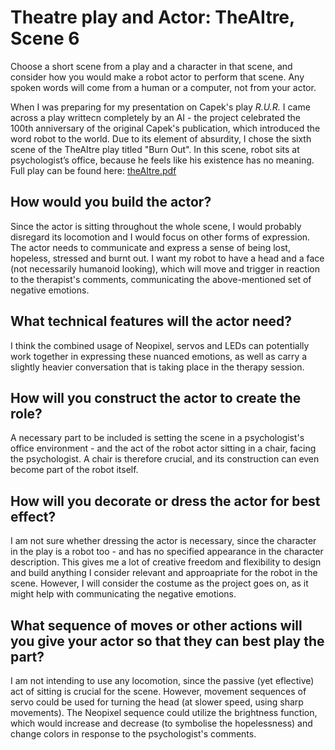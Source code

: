 # Theatre play and Actor: TheAItre, Scene 6
Choose a short scene from a play and a character in that scene, and consider how you would make a robot actor to perform that scene. Any spoken words will come from a human or a computer, not from your actor.

When I was preparing for my presentation on Capek's play _R.U.R._ I came across a play writtecn completely by an AI - the project celebrated the 100th anniversary of the original Capek's publication, which introduced the word robot to the world. Due to its element of absurdity, I chose the sixth scene of the TheAItre play titled "Burn Out". In this scene, robot sits at psychologist’s office, because he feels like his existence has no meaning.
Full play can be found here: [theAItre.pdf](https://github.com/jana-pocuch/Performing-Robots/files/7406288/theAItre.pdf)

## How would you build the actor?
Since the actor is sitting throughout the whole scene, I would probably disregard its locomotion and I would focus on other forms of expression. 
The actor needs to communicate and express a sense of being lost, hopeless, stressed and burnt out. I want my robot to have a head and a face (not necessarily humanoid looking), which will move and trigger in reaction to the therapist's comments, communicating the above-mentioned set of negative emotions. 

## What technical features will the actor need?
I think the combined usage of Neopixel, servos and LEDs can potentially work together in expressing these nuanced emotions, as well as carry a slightly heavier conversation that is taking place in the therapy session. 

## How will you construct the actor to create the role?
A necessary part to be included is setting the scene in a psychologist's office environment - and the act of the robot actor sitting in a chair, facing the psychologist. A chair is therefore crucial, and its construction can even become part of the robot itself. 

## How will you decorate or dress the actor for best effect?
I am not sure whether dressing the actor is necessary, since the character in the play is a robot too - and has no specified appearance in the character description. This gives me a lot of creative freedom and flexibility to design and build anything I consider relevant and approapriate for the robot in the scene. However, I will consider the costume as the project goes on, as it might help with communicating the negative emotions. 

## What sequence of moves or other actions will you give your actor so that they can best play the part?
I am not intending to use any locomotion, since the passive (yet eflective) act of sitting is crucial for the scene. However, movement sequences of servo could be used for turning the head (at slower speed, using sharp movements). The Neopixel sequence could utilize the brightness function, which would increase and decrease (to symbolise the hopelessness) and change colors in response to the psychologist's comments. 
